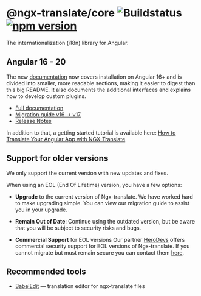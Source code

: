 # @ngx-translate/core ![Buildstatus](https://github.com/ngx-translate/core/actions/workflows/ngx-translate-test.yml/badge.svg) [![npm version](https://badge.fury.io/js/%40ngx-translate%2Fcore.svg)](https://badge.fury.io/js/%40ngx-translate%2Fcore)

The internationalization (i18n) library for Angular.
<br/>

## Angular 16 - 20

The new [documentation](https://ngx-translate.org/) now covers installation on
Angular 16+ and is divided into smaller, more readable sections, making it
easier to digest than this big README. It also documents the additional
interfaces and explains how to develop custom plugins.

- [Full documentation](https://ngx-translate.org)
- [Migration guide v16 -> v17](https://ngx-translate.org/getting-started/migration-guide/)
- [Release Notes](https://github.com/ngx-translate/core/releases)

In addition to that, a getting started tutorial is available here: 
[How to Translate Your Angular App with NGX-Translate](https://www.codeandweb.com/babeledit/tutorials/how-to-translate-your-angular-app-with-ngx-translate)

## Support for older versions

We only support the current version with new updates and fixes.

When using an EOL (End Of Lifetime) version, you have a few options:

- **Upgrade** to the current version of Ngx-translate. We have worked hard to make upgrading simple. You can view our migration guide to assist you in your upgrade.

- **Remain Out of Date**: Continue using the outdated version, but be aware that you will be subject to security risks and bugs.

- **Commercial Support** for EOL versions Our partner [HeroDevs](https://www.herodevs.com/support/nes-angular?utm_source=ngx-translate&utm_medium=referral&utm_campaign=angular_support_link&utm_id=NgxTranslateReferral) offers commercial security support for EOL versions of Ngx-translate. If you cannot migrate but must remain secure you can contact them [here](https://www.herodevs.com/support/nes-angular?utm_source=ngx-translate&utm_medium=referral&utm_campaign=angular_support_link&utm_id=NgxTranslateReferral).

## Recommended tools

- [BabelEdit](https://www.codeandweb.com/babeledit) — translation editor for ngx-translate files
